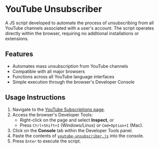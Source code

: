 # YouTube Unsubscriber

A JS script developed to automate the process of unsubscribing from all YouTube channels associated with a user's account. The script operates directly within the browser, requiring no additional installations or extensions.

## Features
- Automates mass unsubscription from YouTube channels
- Compatible with all major browsers
- Functions across all YouTube language interfaces
- Simple execution through the browser's Developer Console

## Usage Instructions
1. Navigate to the [YouTube Subscriptions page](https://www.youtube.com/feed/channels).
2. Access the browser's Developer Tools:
   - Right-click on the page and select **Inspect**, or
   - Press `Ctrl+Shift+I` (Windows/Linux) or `Cmd+Option+I` (Mac).
3. Click on the **Console** tab within the Developer Tools panel.
4. Paste the contents of [`youtube-unsubscriber.js`](./youtube-unsubscriber.js) into the console.
5. Press `Enter` to execute the script.
